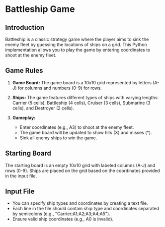 # Battleship Game

## Introduction
Battleship is a classic strategy game where the player aims to sink the enemy fleet by guessing the locations of ships on a grid. This Python implementation allows you to play the game by entering coordinates to shoot at the enemy fleet.

## Game Rules
1. **Game Board:** The game board is a 10x10 grid represented by letters (A-J) for columns and numbers (0-9) for rows.

2. **Ships:** The game features different types of ships with varying lengths: Carrier (5 cells), Battleship (4 cells), Cruiser (3 cells), Submarine (3 cells), and Destroyer (2 cells).

3. **Gameplay:** 
   - Enter coordinates (e.g., A3) to shoot at the enemy fleet.
   - The game board will be updated to show hits (X) and misses (*).
   - Sink all enemy ships to win the game.

## Starting Board
The starting board is an empty 10x10 grid with labeled columns (A-J) and rows (0-9). Ships are placed on the grid based on the coordinates provided in the input file.

## Input File
- You can specify ship types and coordinates by creating a text file.
- Each line in the file should contain ship type and coordinates separated by semicolons (e.g., "Carrier;A1;A2;A3;A4;A5").
- Ensure valid ship coordinates (e.g., A0 is invalid).
